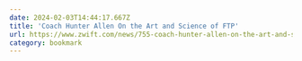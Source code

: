 ```yaml
---
date: 2024-02-03T14:44:17.667Z
title: 'Coach Hunter Allen On the Art and Science of FTP'
url: https://www.zwift.com/news/755-coach-hunter-allen-on-the-art-and-science-of-ftp
category: bookmark
---
```

